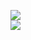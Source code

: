 [![](https://img.shields.io/badge/Made%20With-Github%20Spray-lightgrey.svg?style=for-the-badge&logo=github)](https://github.com/Annihil/github-spray#16566)  
[![](https://i.imgur.com/2DrTn0Z.gif)](https://github.com/Annihil/github-spray)